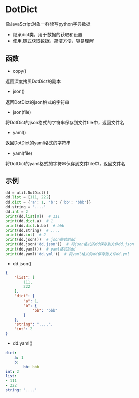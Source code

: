 # DotDict
像JavaScript对象一样读写python字典数据

* 继承dict类，用于数据的获取和设置
* 使用.链式获取数据，简洁方便，容易理解

## 函数
* copy()

返回深度拷贝DotDict的副本

* json()

返回DotDict的json格式的字符串

* json(file)

将DotDict的json格式的字符串保存到文件file中，返回文件名
* yaml()

返回DotDict的yaml格式的字符串

* yaml(file)

将DotDict的yaml格式的字符串保存到文件file中，返回文件名

## 示例

```python
dd = util.DotDict()
dd.list = [111, 222]
dd.dict = {'a': 1, 'b': {'bb': 'bbb'}}
dd.string = '....'
dd.int = 2
print(dd.list[0])  # 111
print(dd.dict.a)  # 1
print(dd.dict.b.bb)  # bbb
print(dd.string)  # ....
print(dd.int)  # 2
print(dd.json())  # json格式的dd
print(dd.json('dd.json'))  # 将json格式的dd保存到文件dd.json
print(dd.yaml())  # yaml格式的dd
print(dd.yaml('dd.yml'))  # 将yaml格式的dd保存到文件dd.yml
```

* dd.json()

```json
{
    "list": [
        111,
        222
    ],
    "dict": {
        "a": 1,
        "b": {
            "bb": "bbb"
        }
    },
    "string": "....",
    "int": 2
}
```

* dd.yaml()

```yaml
dict:
    a: 1
    b:
        bb: bbb
int: 2
list:
- 111
- 222
string: '....'
```